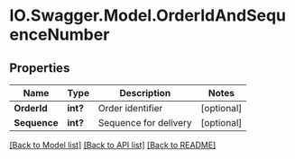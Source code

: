 # IO.Swagger.Model.OrderIdAndSequenceNumber
## Properties

Name | Type | Description | Notes
------------ | ------------- | ------------- | -------------
**OrderId** | **int?** | Order identifier | [optional] 
**Sequence** | **int?** | Sequence for delivery | [optional] 

[[Back to Model list]](../README.md#documentation-for-models) [[Back to API list]](../README.md#documentation-for-api-endpoints) [[Back to README]](../README.md)

